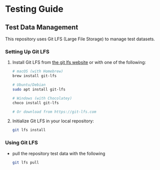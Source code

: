 # Testing Guide

## Test Data Management

This repository uses Git LFS (Large File Storage) to manage test datasets.

### Setting Up Git LFS

1. Install Git LFS from [the git lfs website](https://git-lfs.com) or with one of the following:

    ```bash
    # macOS (with Homebrew)
    brew install git-lfs

    # Ubuntu/Debian
    sudo apt install git-lfs

    # Windows (with Chocolatey)
    choco install git-lfs

    # Or download from https://git-lfs.com
    ```

2. Initialize Git LFS in your local repository:

   ```bash
   git lfs install
   ```

### Using Git LFS

* pull the repository test data with the following

    ```bash
    git lfs pull
    ```
